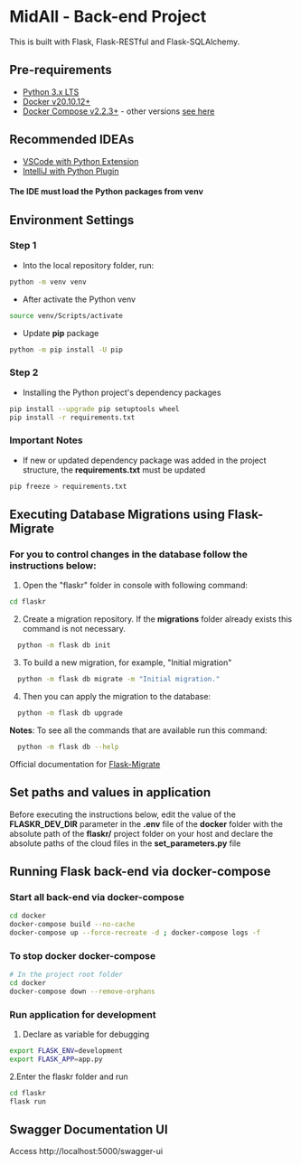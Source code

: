 # MidAll - Back-end Project 

This is built with Flask, Flask-RESTful and Flask-SQLAlchemy.
## Pre-requirements
- [Python 3.x LTS](https://www.python.org/downloads/)
- [Docker v20.10.12+](https://docs.docker.com/get-docker/)
- [Docker Compose v2.2.3+](https://docs.docker.com/compose/install/) - other versions [see here](https://github.com/docker/compose/releases)

## Recommended IDEAs
 - [VSCode with Python Extension](https://marketplace.visualstudio.com/items?itemName=ms-python.python)
 - [IntelliJ with Python Plugin](https://plugins.jetbrains.com/plugin/631-python)

#### The IDE must load the Python packages from **venv**
## Environment Settings
### Step 1

- Into the local repository folder, run:

```bash
python -m venv venv
```

- After activate the Python venv

```bash
source venv/Scripts/activate
```

- Update **pip** package

```bash
python -m pip install -U pip
```
### Step 2

- Installing the Python project's dependency packages

```bash
pip install --upgrade pip setuptools wheel
pip install -r requirements.txt
```
### Important Notes
- If new or updated dependency package was added in the project structure, the **requirements.txt** must be updated

```bash
pip freeze > requirements.txt
```
## Executing Database Migrations using Flask-Migrate
### For you to control changes in the database follow the instructions below:
  
  1. Open the "flaskr" folder in console with following command:
  ```bash
  cd flaskr
  ```

  2. Create a migration repository. If the **migrations** folder already exists this command is not necessary.
  ```bash
    python -m flask db init
  ```
  3. To build a new migration, for example, "Initial migration"
  ```bash
    python -m flask db migrate -m "Initial migration."
  ```

  4. Then you can apply the migration to the database:
  ```bash
    python -m flask db upgrade
  ```

**Notes**: To see all the commands that are available run this command:
  ```bash
    python -m flask db --help
  ```

  Official documentation for [Flask-Migrate](https://flask-migrate.readthedocs.io/en/latest/)

## Set paths and values in application

Before executing the instructions below, edit the value of the **FLASKR_DEV_DIR** parameter in the **.env** file of the **docker** folder with the absolute path of the **flaskr/** project folder on your host and declare the absolute paths of the cloud files in the **set_parameters.py** file
## Running Flask back-end via docker-compose
### Start all back-end via docker-compose

```bash
cd docker
docker-compose build --no-cache
docker-compose up --force-recreate -d ; docker-compose logs -f
```
### To stop docker docker-compose

```bash
# In the project root folder
cd docker
docker-compose down --remove-orphans
```
### Run application for development

1. Declare as variable for debugging
```bash
export FLASK_ENV=development
export FLASK_APP=app.py
```
2.Enter the flaskr folder and run
```bash
cd flaskr
flask run
```

## Swagger Documentation UI

Access http://localhost:5000/swagger-ui



